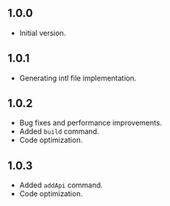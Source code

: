 ## 1.0.0

- Initial version.

## 1.0.1

- Generating intl file implementation.

## 1.0.2

- Bug fixes and performance improvements.
- Added `build` command.
- Code optimization.

## 1.0.3

- Added `addApi` command.
- Code optimization.